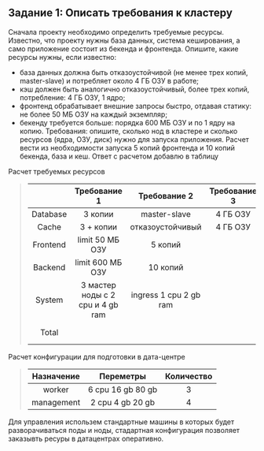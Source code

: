 ## Задание 1: Описать требования к кластеру
Сначала проекту необходимо определить требуемые ресурсы. Известно, что проекту нужны база данных, система кеширования, а само приложение состоит из бекенда и фронтенда. Опишите, какие ресурсы нужны, если известно:

- база данных должна быть отказоустойчивой (не менее трех копий, master-slave) и потребляет около 4 ГБ ОЗУ в работе;
- кэш должен быть аналогично отказоустойчивый, более трех копий, потребление: 4 ГБ ОЗУ, 1 ядро;
- фронтенд обрабатывает внешние запросы быстро, отдавая статику: не более 50 МБ ОЗУ на каждый экземпляр;
- бекенду требуется больше: порядка 600 МБ ОЗУ и по 1 ядру на копию.
Требования: опишите, сколько нод в кластере и сколько ресурсов (ядра, ОЗУ, диск) нужно для запуска приложения. Расчет вести из необходимости запуска 5 копий фронтенда и 10 копий бекенда, база и кеш.
 Ответ с расчетом добавлю в таблицу
 
Расчет требуемых ресурсов
>  | | Требование 1 | Требование 2 | Требование 3 | Требование 4 | Node CPU | Node RAM | Node Storage |
> |:---:|:---:|:---:|:---:|:---:|:---:|:---:|:---:|
> | Database | 3 копии | master-slave | 4 ГБ ОЗУ |1 ядро | 1 | 12 ГБ |90 ГБ |
> | Cache | 3 + копии | отказоустойчивый | 4 ГБ ОЗУ | 1 ядро |3 | 12 ГБ | 60 ГБ |
> | Frontend | limit 50 МБ ОЗУ | 5 копий | | 0,1 ядро | 0,5 | 0,25 ГБ | 5 ГБ |
> | Backend| limit 600 МБ ОЗУ | 10 копий | | 1 ядро | 10 | 6 ГБ | 10 ГБ |
> | System| 3 мастер ноды с 2 cpu и 4 gb ram | ingress 1 cpu 2 gb ram | | worker ноды от нагрузки |  |  |  |
> | Total | | | | | 16,1 | 30,25 ГБ | 165 ГБ |

Расчет конфигурации для подготовки в дата-центре
> | Назначение | Переметры | Количество |
> |:---:|:---:|:---:|
> | worker | 6 cpu 16 gb 80 gb  | 3 |
> | management | 2 cpu 4 gb 20 gb | 4 |

Для управления использем стандартные машины в которых будет разворачиваться поды и ноды, стадартная конфигурация позволяет заказывть ресуры в датацентрах оперативно.
